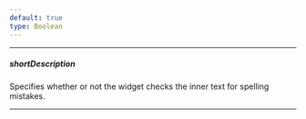 ```yaml
---
default: true
type: Boolean
---
```

---
##### shortDescription
Specifies whether or not the widget checks the inner text for spelling mistakes.

---
